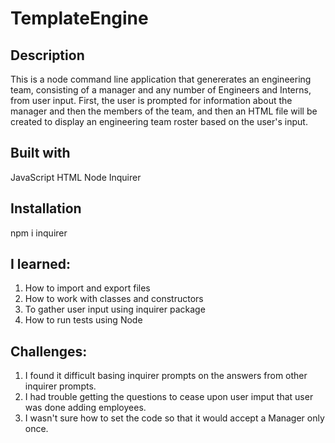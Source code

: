 # TemplateEngine

## Description

This is a node command line application that genererates an engineering team, consisting of a manager and any number of Engineers and Interns, from user input.  First, the user is prompted for information about the manager and then the members of the team, and then an HTML file will be created to display an engineering team roster based on the user's input.

## Built with

JavaScript
HTML
Node
Inquirer

## Installation

npm i inquirer

## I learned:  

1) How to import and export files
2) How to work with classes and constructors
3) To gather user input using inquirer package
4) How to run tests using Node

## Challenges:

1) I found it difficult basing inquirer prompts on the answers from other inquirer prompts.
2) I had trouble getting the questions to cease upon user imput that user was done adding employees.
3) I wasn't sure how to set the code so that it would accept a Manager only once.

